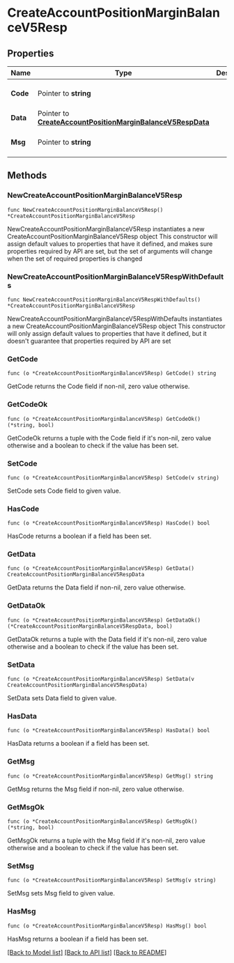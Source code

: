 # CreateAccountPositionMarginBalanceV5Resp

## Properties

Name | Type | Description | Notes
------------ | ------------- | ------------- | -------------
**Code** | Pointer to **string** |  | [optional] [default to ""]
**Data** | Pointer to [**CreateAccountPositionMarginBalanceV5RespData**](CreateAccountPositionMarginBalanceV5RespData.md) |  | [optional] 
**Msg** | Pointer to **string** |  | [optional] [default to ""]

## Methods

### NewCreateAccountPositionMarginBalanceV5Resp

`func NewCreateAccountPositionMarginBalanceV5Resp() *CreateAccountPositionMarginBalanceV5Resp`

NewCreateAccountPositionMarginBalanceV5Resp instantiates a new CreateAccountPositionMarginBalanceV5Resp object
This constructor will assign default values to properties that have it defined,
and makes sure properties required by API are set, but the set of arguments
will change when the set of required properties is changed

### NewCreateAccountPositionMarginBalanceV5RespWithDefaults

`func NewCreateAccountPositionMarginBalanceV5RespWithDefaults() *CreateAccountPositionMarginBalanceV5Resp`

NewCreateAccountPositionMarginBalanceV5RespWithDefaults instantiates a new CreateAccountPositionMarginBalanceV5Resp object
This constructor will only assign default values to properties that have it defined,
but it doesn't guarantee that properties required by API are set

### GetCode

`func (o *CreateAccountPositionMarginBalanceV5Resp) GetCode() string`

GetCode returns the Code field if non-nil, zero value otherwise.

### GetCodeOk

`func (o *CreateAccountPositionMarginBalanceV5Resp) GetCodeOk() (*string, bool)`

GetCodeOk returns a tuple with the Code field if it's non-nil, zero value otherwise
and a boolean to check if the value has been set.

### SetCode

`func (o *CreateAccountPositionMarginBalanceV5Resp) SetCode(v string)`

SetCode sets Code field to given value.

### HasCode

`func (o *CreateAccountPositionMarginBalanceV5Resp) HasCode() bool`

HasCode returns a boolean if a field has been set.

### GetData

`func (o *CreateAccountPositionMarginBalanceV5Resp) GetData() CreateAccountPositionMarginBalanceV5RespData`

GetData returns the Data field if non-nil, zero value otherwise.

### GetDataOk

`func (o *CreateAccountPositionMarginBalanceV5Resp) GetDataOk() (*CreateAccountPositionMarginBalanceV5RespData, bool)`

GetDataOk returns a tuple with the Data field if it's non-nil, zero value otherwise
and a boolean to check if the value has been set.

### SetData

`func (o *CreateAccountPositionMarginBalanceV5Resp) SetData(v CreateAccountPositionMarginBalanceV5RespData)`

SetData sets Data field to given value.

### HasData

`func (o *CreateAccountPositionMarginBalanceV5Resp) HasData() bool`

HasData returns a boolean if a field has been set.

### GetMsg

`func (o *CreateAccountPositionMarginBalanceV5Resp) GetMsg() string`

GetMsg returns the Msg field if non-nil, zero value otherwise.

### GetMsgOk

`func (o *CreateAccountPositionMarginBalanceV5Resp) GetMsgOk() (*string, bool)`

GetMsgOk returns a tuple with the Msg field if it's non-nil, zero value otherwise
and a boolean to check if the value has been set.

### SetMsg

`func (o *CreateAccountPositionMarginBalanceV5Resp) SetMsg(v string)`

SetMsg sets Msg field to given value.

### HasMsg

`func (o *CreateAccountPositionMarginBalanceV5Resp) HasMsg() bool`

HasMsg returns a boolean if a field has been set.


[[Back to Model list]](../README.md#documentation-for-models) [[Back to API list]](../README.md#documentation-for-api-endpoints) [[Back to README]](../README.md)


